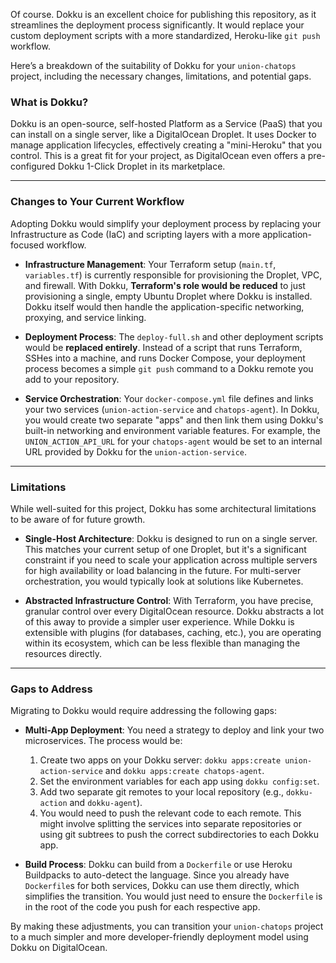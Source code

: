Of course. Dokku is an excellent choice for publishing this repository, as it streamlines the deployment process significantly. It would replace your custom deployment scripts with a more standardized, Heroku-like `git push` workflow.

Here’s a breakdown of the suitability of Dokku for your `union-chatops` project, including the necessary changes, limitations, and potential gaps.

### What is Dokku?
Dokku is an open-source, self-hosted Platform as a Service (PaaS) that you can install on a single server, like a DigitalOcean Droplet. It uses Docker to manage application lifecycles, effectively creating a "mini-Heroku" that you control. This is a great fit for your project, as DigitalOcean even offers a pre-configured Dokku 1-Click Droplet in its marketplace.

---

### Changes to Your Current Workflow
Adopting Dokku would simplify your deployment process by replacing your Infrastructure as Code (IaC) and scripting layers with a more application-focused workflow.

* **Infrastructure Management**: Your Terraform setup (`main.tf`, `variables.tf`) is currently responsible for provisioning the Droplet, VPC, and firewall. With Dokku, **Terraform's role would be reduced** to just provisioning a single, empty Ubuntu Droplet where Dokku is installed. Dokku itself would then handle the application-specific networking, proxying, and service linking.

* **Deployment Process**: The `deploy-full.sh` and other deployment scripts would be **replaced entirely**. Instead of a script that runs Terraform, SSHes into a machine, and runs Docker Compose, your deployment process becomes a simple `git push` command to a Dokku remote you add to your repository.

* **Service Orchestration**: Your `docker-compose.yml` file defines and links your two services (`union-action-service` and `chatops-agent`). In Dokku, you would create two separate "apps" and then link them using Dokku's built-in networking and environment variable features. For example, the `UNION_ACTION_API_URL` for your `chatops-agent` would be set to an internal URL provided by Dokku for the `union-action-service`.

---

### Limitations
While well-suited for this project, Dokku has some architectural limitations to be aware of for future growth.

* **Single-Host Architecture**: Dokku is designed to run on a single server. This matches your current setup of one Droplet, but it's a significant constraint if you need to scale your application across multiple servers for high availability or load balancing in the future. For multi-server orchestration, you would typically look at solutions like Kubernetes.

* **Abstracted Infrastructure Control**: With Terraform, you have precise, granular control over every DigitalOcean resource. Dokku abstracts a lot of this away to provide a simpler user experience. While Dokku is extensible with plugins (for databases, caching, etc.), you are operating within its ecosystem, which can be less flexible than managing the resources directly.

---

### Gaps to Address
Migrating to Dokku would require addressing the following gaps:

* **Multi-App Deployment**: You need a strategy to deploy and link your two microservices. The process would be:
    1.  Create two apps on your Dokku server: `dokku apps:create union-action-service` and `dokku apps:create chatops-agent`.
    2.  Set the environment variables for each app using `dokku config:set`.
    3.  Add two separate git remotes to your local repository (e.g., `dokku-action` and `dokku-agent`).
    4.  You would need to push the relevant code to each remote. This might involve splitting the services into separate repositories or using git subtrees to push the correct subdirectories to each Dokku app.

* **Build Process**: Dokku can build from a `Dockerfile` or use Heroku Buildpacks to auto-detect the language. Since you already have `Dockerfile`s for both services, Dokku can use them directly, which simplifies the transition. You would just need to ensure the `Dockerfile` is in the root of the code you push for each respective app.

By making these adjustments, you can transition your `union-chatops` project to a much simpler and more developer-friendly deployment model using Dokku on DigitalOcean.